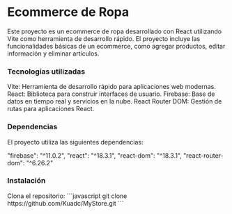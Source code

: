 <img src="">
<h1>Ecommerce de Ropa</h1>
<p></p>Este proyecto es un ecommerce de ropa desarrollado con React utilizando Vite como herramienta de desarrollo rápido. El proyecto incluye las funcionalidades básicas de un ecommerce, como agregar productos, editar información y eliminar artículos.</p>

<h3>Tecnologías utilizadas</h3>
Vite: Herramienta de desarrollo rápido para aplicaciones web modernas.
React: Biblioteca para construir interfaces de usuario.
Firebase: Base de datos en tiempo real y servicios en la nube.
React Router DOM: Gestión de rutas para aplicaciones React.

<h3>Dependencias</h3> 
El proyecto utiliza las siguientes dependencias:

"firebase": "^11.0.2",
"react": "^18.3.1",
"react-dom": "^18.3.1",
"react-router-dom": "^6.26.2"

<h3>Instalación</h3> 
Clona el repositorio:
```javascript
git clone https://github.com/Kuadc/MyStore.git
```
